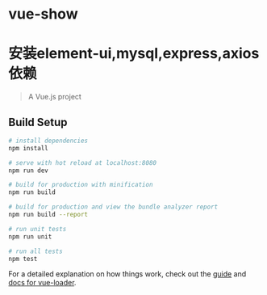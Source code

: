 # vue-show
# 安装element-ui,mysql,express,axios依赖
<!--
1.  2021-12-05 23:59:19
  进行登陆页面的布局设置,UI界面分布,初步的跳转功能的实现
2.  2022-01-06 23:43:44
  重新完善了登陆和注册界面的逻辑操作,跳转功能等的实现.使得登陆逻辑更为清晰.和小程序端口共用一个数据库来注册和登陆.
3.  2022-01-06 23:45:26
  带有-pre后缀的为之前只带有登陆验证的后端接口文件.
4.  2022-01-07 00:01:46
  出现错误:
    [
      throw err; // Rethrow non-MySQL errors
      ^
  Error [ERR_HTTP_HEADERS_SENT]: Cannot set headers after   they are sent to the client 
  ]
      考虑使用和小程序应用一样,使用PHP后端服务来验证.
5.  2022-01-07 09:20:54
  这种问题的出现是由于，node每次只能返回一次res.send()，如果返回多次就会报这样的错。
6.  2022-01-07 10:27:16
  完善验证码逻辑登录.
  并且通过sessionStorage.setItem('ms_username', this.ruleForm.userName)
7.  2022-01-07 20:09:56
  1.npm run build 后,上传至云服务器,静态资源不显示问题,
  见CSDN链接:https://i.csdn.net/#/user-center/collection-list?type=1&folder=12302505&key=4
  2.路由跳转模式还是hash模式,不是history.
  3. 步骤: 设置好各个路径后,你npm run build -- 将dist文件夹放在 dist的dist里面--配置nginx代理,设置接口如 api/user{ }要一一对应 --》通过pm2 来管理node服务
8.  2022-01-07 21:20:09
  1.注册界面还需美化完善.
  2.其他监控、反向控制界面还需要完善.()不能只盯着美化界面去做,功能应该先实现.美化后期可以再做.
9.  2022-01-11 14:23:32
  1.nginx服务器偶现崩溃的迹象,目前只能通过重装宝塔nginx的方式来解决此问题.
  2.若将小程序的数据库php文件放在云服务器上,当nginx服务器发生问题的时候会使用不了登陆和注册的验证.
  3.解决方式:(重新补习nginx的知识,当再次遇到突发问题的时候即使解决.)
10. 2022-01-11 15:00:24
  1.初步完善侧边栏和各子菜单,建议十五号之前完成硬件模块的选择使用和页面的传值.
 -->
> A Vue.js project

## Build Setup

``` bash
# install dependencies
npm install

# serve with hot reload at localhost:8080
npm run dev

# build for production with minification
npm run build

# build for production and view the bundle analyzer report
npm run build --report

# run unit tests
npm run unit

# run all tests
npm test
```

For a detailed explanation on how things work, check out the [guide](http://vuejs-templates.github.io/webpack/) and [docs for vue-loader](http://vuejs.github.io/vue-loader).
